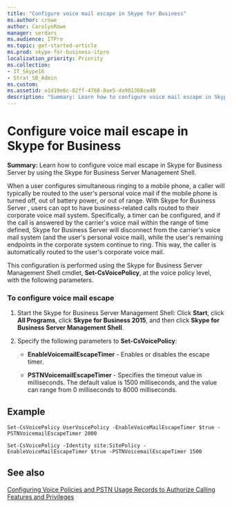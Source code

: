 ```yaml
---
title: "Configure voice mail escape in Skype for Business"
ms.author: crowe
author: CarolynRowe
manager: serdars
ms.audience: ITPro
ms.topic: get-started-article
ms.prod: skype-for-business-itpro
localization_priority: Priority
ms.collection: 
- IT_Skype16
- Strat_SB_Admin
ms.custom: 
ms.assetid: a1d19e6c-82ff-4768-8ae5-da981368ce40
description: "Summary: Learn how to configure voice mail escape in Skype for Business Server by using the Skype for Business Server Management Shell."
---
```


# Configure voice mail escape in Skype for Business
 
**Summary:** Learn how to configure voice mail escape in Skype for Business Server by using the Skype for Business Server Management Shell.
  
When a user configures simultaneous ringing to a mobile phone, a caller will typically be routed to the user's personal voice mail if the mobile phone is turned off, out of battery power, or out of range. With Skype for Business Server , users can opt to have business-related calls routed to their corporate voice mail system. Specifically, a timer can be configured, and if the call is answered by the carrier's voice mail within the range of time defined, Skype for Business Server will disconnect from the carrier's voice mail system (and the user's personal voice mail), while the user's remaining endpoints in the corporate system continue to ring. This way, the caller is automatically routed to the user's corporate voice mail.
  
This configuration is performed using the Skype for Business Server Management Shell cmdlet, **Set-CsVoicePolicy**, at the voice policy level, with the following parameters.
  
### To configure voice mail escape

1. Start the Skype for Business Server Management Shell: Click **Start**, click **All Programs**, click **Skype for Business 2015**, and then click **Skype for Business Server Management Shell**.
    
2. Specify the following parameters to **Set-CsVoicePolicy**:
    
   - **EnableVoicemailEscapeTimer** - Enables or disables the escape timer.
    
   - **PSTNVoicemailEscapeTimer** - Specifies the timeout value in milliseconds. The default value is 1500 milliseconds, and the value can range from 0 milliseconds to 8000 milliseconds.
    
## Example

```
Set-CsVoicePolicy UserVoicePolicy -EnableVoiceMailEscapeTimer $true - PSTNVoicemailEscapeTimer 2000

Set-CsVoicePolicy -Identity site:SitePolicy -EnableVoiceMailEscapeTimer $true -PSTNVoicemailEscapeTimer 1500

```

## See also

[Configuring Voice Policies and PSTN Usage Records to Authorize Calling Features and Privileges](http://technet.microsoft.com/library/63f22010-a3d7-4cbd-86e8-6fc0e13c2b84.aspx)

